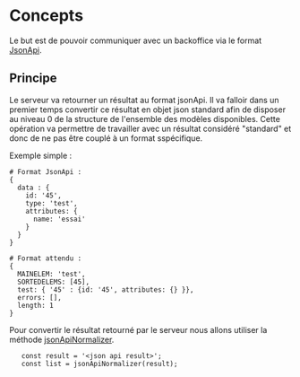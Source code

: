 # Concepts

Le but est de pouvoir communiquer avec un backoffice via le format [JsonApi](https://jsonapi.org/).

## Principe

Le serveur va retourner un résultat au format jsonApi.
Il va falloir dans un premier temps convertir ce résultat en objet json standard afin de disposer au niveau 0 de la structure de l'ensemble des modèles disponibles.
Cette opération va permettre de travailler avec un résultat considéré "standard" et donc de ne pas être couplé à un format sspécifique.

Exemple simple :

```
# Format JsonApi :
{
  data : {
    id: '45',
    type: 'test',
    attributes: {
      name: 'essai'
    }
  }
}

# Format attendu :
{
  MAINELEM: 'test',
  SORTEDELEMS: [45],
  test: { '45' : {id: '45', attributes: {} }},
  errors: [],
  length: 1
}
```

Pour convertir le résultat retourné par le serveur nous allons utiliser la méthode [jsonApiNormalizer](api.md#jsonapinormalizer-json-origin-opts-object).

```
   const result = '<json api result>';
   const list = jsonApiNormalizer(result);
```
